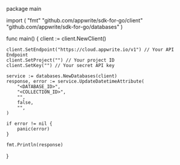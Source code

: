 package main

import (
    "fmt"
    "github.com/appwrite/sdk-for-go/client"
    "github.com/appwrite/sdk-for-go/databases"
)

func main() {
    client := client.NewClient()

    client.SetEndpoint("https://cloud.appwrite.io/v1") // Your API Endpoint
    client.SetProject("") // Your project ID
    client.SetKey("") // Your secret API key

    service := databases.NewDatabases(client)
    response, error := service.UpdateDatetimeAttribute(
        "<DATABASE_ID>",
        "<COLLECTION_ID>",
        "",
        false,
        "",
    )

    if error != nil {
        panic(error)
    }

    fmt.Println(response)
}
